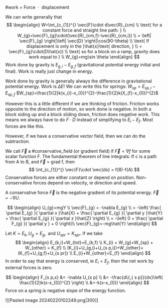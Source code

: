 #work = $\text{ Force }\cdot \text{ displacement }$

We can write generally that 
$$
\begin{align}
W=\int_{c_{1}}^{} \vec{F}\cdot d\vec{R}_{cm}  \\
\text{ for a constant force and straight line path: } \\
W_{g}=\vec{F}_{g}\cdot(\vec{R}_{cm,f}-\vec{R}_{cm,i})  \\
= \left| \vec{F}_{g} \right|\left| \vec{D} \right|\cos(90-\theta) \\
\text{ If displacement is only in the }\hat{x}\text{ direction, } \\
= \vec{F}_{g}\cdot(D\hat{x}) \\
\text{ so for a block on a ramp, gravity does work equal to } \\
W_{g}=mg\sin \theta 
\end{align}
$$
Work done by gravity is $E_{g,i}-E_{g,f}$ (gravitational potential energy initial and final). Work is really just change in energy.

Work done by gravity is generally always the difference in gravitational potential energy. Work is $\Delta E$! We can write this for springs:
$W_{sp}=E_{s p,i}-E_{s p,f}$
$W_{sp}=\frac{1}{2}k(x_{i}-x_{0})^{2}-\frac{1}{2}k(X_{f}-x_{0})^{2}$

However this is a little different if we are thinking of friction. Friction works opposite to the direction of motion, so work done is negative. In both a block siding up and a block sliding down, friction does negative work. This means we always have to do $F\cdot D$ instead of simplifying to $E_{i}-E_{f}$. Most forces are like this.

However, if we have a conservative vector field, then we can do the subtraction. 

We call $\vec{F}$ a #conservative_field (or gradient field) if $\vec{F}=\nabla f$ for some scalar function F.
The fundamental theorem of line integrals:
If c is a path from A to B, and $\vec{F}$ = grad f, then
$$
\int_{c_{1}}^{} \vec{F}\cdot \vec{ds} = f(B)-f(A)
$$
Conservative forces are either constant or depend on position.
Non-conservative forces depend on velocity, ie direction and speed. 

A conservative force $\vec{F}$ is the negative gradient of its potential energy. $\vec{F}=-\nabla U$. 

$$
\begin{align}
U_{g}=mgY \\
\vec{F}_{g} = -\nabla E_{g} \\
= -\left( \frac{ \partial E_{g} }{ \partial x }\hat{X} + \frac{ \partial E_{g} }{ \partial y }\hat{Y} + \frac{ \partial E_{g} }{ \partial z }\hat{Z}  \right)  \\
= -\left( 0 + \frac{ \partial F_{g} }{ \partial y } + 0 \right)\\
\vec{F}_{g}=-mg\hat{Y}
\end{align}
$$


Let $K = E_{k}, U_{g} = E_{g}, \text{ and }  U_{s pr} = K_{ s pr}$. If we take
$$
\begin{align}
E_{k,i}+W_{tot}=E_{k,f} \\
K_{i} + W_{g}+W_{sp} + W_{other} = K_{f} \\
(K_{i}+U_{g,i}+U_{s p,i})+W_{other}=(K_{f}+U_{g,f}+U_{s pr}) \\
E_{i}+W_{other}=E_{f}
\end{align}
$$
In order to say that energy is conserved, ie $E_{i}=E_{f}$, then the net work by external forces is zero. 

$$
\begin{align}
F_{s p,x} &= -\nabla U_{s p} \\
&= -\frac{dU_{ s p}}{dx}\left( \frac{1}{2}k(x-x_{0})^{2} \right) \\
&=-k(x-x_{0})
\end{align}
$$
Force on a spring is negative slope of the energy function. 

![[Pasted image 20240220102249.png|300]]

